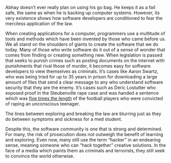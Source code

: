 Abhay doesn’t ever really plan on using his go bag. He keeps it as a fail safe,
the same as when he is backing up computer systems. However, its very existence
shows how software developers are conditioned to fear the merciless application
of the law.

When creating applications for a computer, programmers use a multitude of tools
and methods which have been invented by those who came before us. We all stand
on the shoulders of giants to create the software that we do today. Many of
those who write software do it out of a sense of wonder that comes from finding
or creating something new. When legislation is passed that seeks to punish
crimes such as posting documents on the internet with punishments that rival
those of murder, it becomes easy for software developers to view themselves as
criminals. It’s cases like Aaron Swartz, who was being tried for up to 35 years
in prison for downloading a large amount of files that send a clear message to
any who understand software security that they are the enemy. It’s cases such as
Deric Lostutter who exposed proof in the Steubenville rape case and was handed a
sentence which was [five times the length](http://thinkprogress.org/health/2013/06/07/2119171/anonymous-hacker-steubenville-jail/)
of the football players who were convicted of raping an unconscious teenager.

The lines between exploring and breaking the law are blurring just as
they do between symptoms and sickness for a med student.

Despite this, the software community is one that is strong and determined. For
many, the risk of prosecution does not outweigh the benefit of learning and
exploring. Even now, many still use the term “hacker” in an endearing sense,
meaning someone who can “hack together” creative solutions. In the face of a
media which paints them as criminals and terrorists, they still seek to convince
the world otherwise.
